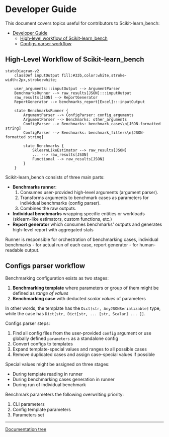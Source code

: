 # Developer Guide

This document covers topics useful for contributors to Scikit-learn_bench:

- [Developer Guide](#developer-guide)
  - [High-level workflow of Scikit-learn\_bench](#high-level-workflow-of-scikit-learn_bench)
  - [Configs parser workflow](#configs-parser-workflow)

## High-Level Workflow of Scikit-learn_bench

```mermaid
stateDiagram-v2
    classDef inputOutput fill:#33b,color:white,stroke-width:2px,stroke:white;

    user_arguments:::inputOutput --> ArgumentParser
    BenchmarksRunner --> raw_results[JSON]:::inputOutput
    raw_results[JSON] --> ReportGenerator
    ReportGenerator --> benchmarks_report[Excel]:::inputOutput

    state BenchmarksRunner {
        ArgumentParser --> ConfigParser: config_arguments
        ArgumentParser --> Benchmarks: other_arguments
        ConfigParser --> Benchmarks: benchmark_cases\n[JSON-formatted string]
        ConfigParser --> Benchmarks: benchmark_filters\n[JSON-formatted string]

        state Benchmarks {
            SklearnLikeEstimator --> raw_results[JSON]
            ... --> raw_results[JSON]
            Functional --> raw_results[JSON]
        }
    }
```

Scikit-learn_bench consists of three main parts:
 - **Benchmarks runner**:
     1. Consumes user-provided high-level arguments (argument parser).
     2. Transforms arguments to benchmark cases as parameters for individual benchmarks (config parser).
     3. Combines the raw outputs.
 - **Individual benchmarks** wrapping specific entities or workloads (sklearn-like estimators, custom functions, etc.)
 - **Report generator** which consumes benchmarks' outputs and generates high-level report with aggregated stats

Runner is responsible for orchestration of benchmarking cases, individual benchmarks - for actual run of each case, report generator - for human-readable output.

## Configs parser workflow

Benchmarking configuration exists as two stages:
1. **Benchmarking template** where parameters or group of them might be defined as *range of values*
2. **Benchmarking case** with deducted *scalar values* of parameters

In other words, the template has the `Dict[str, AnyJSONSerializable]` type, while the case has `Dict[str, Dict[str, ... [str, Scalar] ... ]]`.

Configs parser steps:
1. Find all config files from the user-provided `config` argument or use globally defined `parameters` as a standalone config
2. Convert configs to templates
3. Expand template-special values and ranges to all possible cases
4. Remove duplicated cases and assign case-special values if possible

Special values might be assigned on three stages:
 - During template reading in runner
 - During benchmarking cases generation in runner
 - During run of individual benchmark

Benchmark parameters the following overwriting priority:
1. CLI parameters
2. Config template parameters
3. Parameters set

---
[Documentation tree](../README.md#-documentation-tree)
